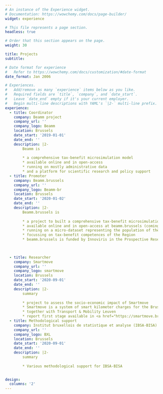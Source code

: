 ```yaml
---
# An instance of the Experience widget.
# Documentation: https://wowchemy.com/docs/page-builder/
widget: experience

# This file represents a page section.
headless: true

# Order that this section appears on the page.
weight: 30

title: Projects
subtitle: 

# Date format for experience
#   Refer to https://wowchemy.com/docs/customization/#date-format
date_format: Jan 2006

# Experiences.
#   Add/remove as many `experience` items below as you like.
#   Required fields are `title`, `company`, and `date_start`.
#   Leave `date_end` empty if it's your current employer.
#   Begin multi-line descriptions with YAML's `|2-` multi-line prefix.
experience:
  - title: Coordinator
    company: Beamm project
    company_url: ''
    company_logo: Beamm
    location: Brussels
    date_start: '2019-01-01'
    date_end: ''
    description: |2-
        Beamm is
        
        * a comprehensive tax-benefit microsimulation model
        * available online and in open-access
        * running on mostly administrative data
        * and a platform for scientific research and policy support
  - title: Promoter
    company: Beamm.brussels
    company_url: ''
    company_logo: Beamm-br
    location: Brussels
    date_start: '2020-01-02'
    date_end: ''
    description: |2-
        Beamm.brussels is
        
        * a project to built a comprehensive tax-benefit microsimulation model for the Brussels Capital Region
        * available online and in open-access at beamm.brussels (coming soon)
        * running on a micro-dataset representing the population of the Brussels Capital Region 
        * focussing on tax-benefit competences of the Region
        * beamm.brussels is funded by Innoviris in the Prospective Research for Brussels program

  
       
  - title: Researcher
    company: Smartmove
    company_url: ''
    company_logo: smartmove
    location: Brussels
    date_start: '2020-09-01'
    date_end: ''
    description: |2-
        summary
        
        * project to assess the socio-economic impact of Smartmove
        * Smartmove is a system of smart kilometer charges for the Brussels Capital Region
        * together with Transport & Mobility Leuven
        * report first stage available in <a href="https://smartmove.brussels/content/dam/smartmove/common/documents/SmartMove_Impactstudie_NL.pdf"> NL </a> or <a href="https://smartmove.brussels/content/dam/smartmove/common/documents/SmartMove_Analysed%27impact_FR.pdf"> FR </a>
  - title: Methodological support
    company: Institut bruxellois de statistique et analyse (IBSA-BISA)
    company_url: ''
    company_logo: BXL
    location: Brussels
    date_start: '2020-09-01'
    date_end: ''
    description: |2-
        summary
        
        * Various methodological support for IBSA-BISA
    

design:
  columns: '2'
---
```

